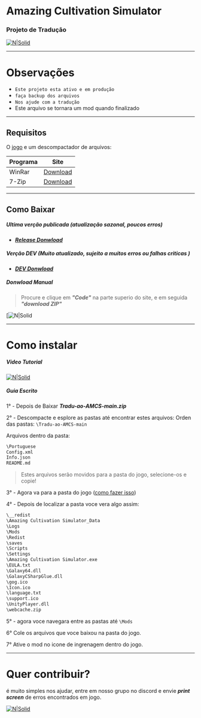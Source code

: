 #  Amazing Cultivation Simulator
### Projeto de Tradução

[![N|Solid](https://img.icons8.com/color/200/brazil.png)](https://github.com/IzanagiK/Tradu-ao-AMCS)

------------------------------------------

# Observações

- `Este projeto esta ativo e em produção`
- `faça backup dos arquivos`
- `Nos ajude com a tradução`
- Este arquivo se tornara um mod quando finalizado


- ----------------------------------------
## Requisitos 
O [jogo](https://store.steampowered.com/app/955900/Amazing_Cultivation_Simulator/) e um descompactador de arquivos:

| Programa | Site |
| ------ | ------ |
| WinRar | [Download](https://www.win-rar.com/download.html?&L=9) |
| 7-Zip | [Download](https://www.7-zip.org/download.html) |
---
## Como Baixar

##### Ultima verção publicada (atualização sazonal, poucos erros)
-  [***Release Donwload***](https://github.com/IzanagiK/Tradu-ao-AMCS/archive/refs/heads/main.zip)

##### Verção DEV (Muito atualizado, sujeito a muitos erros ou falhas criticas )
-  [***DEV Donwload***](https://github.com/IzanagiK/Tradu-ao-AMCS/archive/refs/heads/updatebranch.zip)

##### Donwload Manual

> Procure e clique em ***"Code"*** na parte superio do site, e em seguida ***"download ZIP"***

[![N|Solid](https://camo.githubusercontent.com/463e423ed811bb718d52ab3eaf823f95cfc43b9353a45e8aa887b00fd45c54ee/68747470733a2f2f692e696d6775722e636f6d2f4e4d57487763472e706e67)



--------------------------

# Como instalar 

##### Video Tutorial
[![N|Solid](https://cdn-icons-png.flaticon.com/128/400/400425.png)](https://www.youtube.com/watch?v=8mLCLOtJAjc)

##### Guia Escrito

1° - Depois de Baixar ***Tradu-ao-AMCS-main.zip***

2° - Descompacte e esplore as pastas até encontrar estes arquivos:
Orden das pastas: `\Tradu-ao-AMCS-main`

Arquivos dentro da pasta:
```sh
\Portuguese
Config.xml
Info.json
README.md
```
> Estes arquivos serão movidos para a pasta do jogo, selecione-os e copie!

3° - Agora va para a pasta do jogo ([como fazer isso](https://www.youtube.com/watch?v=L_OiijviEyM))

4° - Depois de localizar a pasta voce vera algo assim:

```sh
\__redist
\Amazing Cultivation Simulator_Data
\Logs
\Mods
\Redist
\saves
\Scripts
\Settings
\Amazing Cultivation Simulator.exe
\EULA.txt
\Galaxy64.dll
\GalaxyCSharpGlue.dll
\gog.ico
\Icon.ico
\language.txt
\support.ico
\UnityPlayer.dll
\webcache.zip
```
5° - agora voce navegara entre as pastas até `\Mods`

6° Cole os arquivos que voce baixou na pasta do jogo.

7° Ative o mod no icone de ingrenagem dentro do jogo.

-----------------------
# Quer contribuir?

é muito simples nos ajudar, entre em nosso grupo no discord e envie ***print screen*** de erros encontrados em jogo.

[![N|Solid](https://img.icons8.com/clouds/200/discord-new-logo.png)](https://discord.gg/DmXEkbBcg6)

   [dill]: <https://github.com/joemccann/dillinger>
   [git-repo-url]: <https://github.com/joemccann/dillinger.git>
   [john gruber]: <http://daringfireball.net>
   [df1]: <http://daringfireball.net/projects/markdown/>
   [markdown-it]: <https://github.com/markdown-it/markdown-it>
   [Ace Editor]: <http://ace.ajax.org>
   [node.js]: <http://nodejs.org>
   [Twitter Bootstrap]: <http://twitter.github.com/bootstrap/>
   [jQuery]: <http://jquery.com>
   [@tjholowaychuk]: <http://twitter.com/tjholowaychuk>
   [express]: <http://expressjs.com>
   [AngularJS]: <http://angularjs.org>
   [Gulp]: <http://gulpjs.com>

   [PlDb]: <https://github.com/joemccann/dillinger/tree/master/plugins/dropbox/README.md>
   [PlGh]: <https://github.com/joemccann/dillinger/tree/master/plugins/github/README.md>
   [PlGd]: <https://github.com/joemccann/dillinger/tree/master/plugins/googledrive/README.md>
   [PlOd]: <https://github.com/joemccann/dillinger/tree/master/plugins/onedrive/README.md>
   [PlMe]: <https://github.com/joemccann/dillinger/tree/master/plugins/medium/README.md>
   [PlGa]: <https://github.com/RahulHP/dillinger/blob/master/plugins/googleanalytics/README.md>
